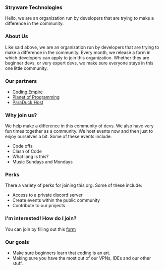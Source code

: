 ### Stryware Technologies
Hello, we are an organization run by developers that are trying to make a difference in the community.

### About Us
Like said above, we are an organization run by developers that are trying to make a difference in the community. Every month, we release a form in which developers can apply to join this organization. Whether they are beginner devs, or very expert devs, we make sure everyone stays in this one little community.

### Our partners
* [Coding Empire](https://discord.gg/cK6xjb5bqN)
* [Planet of Programming](https://discord.gg/TmdMkAVqyp)
* [ParaDuck Host](https://paraduckhost.com)

### Why join us?
We help make a difference in this community of devs. We also have very fun times together as a community. We host events now and then just to enjoy ourselves a bit. Some of these events include:
* Code offs
* Clash of Code
* What lang is this?
* Music Sundays and Mondays

### Perks
There a variety of perks for joining this org. Some of these include:
* Access to a private discord server
* Create events within the public community
* Contribute to our projects

### I'm interested! How do I join?
You can join by filling out this [form](https://forms.gle/bWXxCHsG93qEgCMz6)

### Our goals
* Make sure beginners learn that coding is an art.
* Making sure you have the most out of our VPNs, IDEs and our other stuff.
